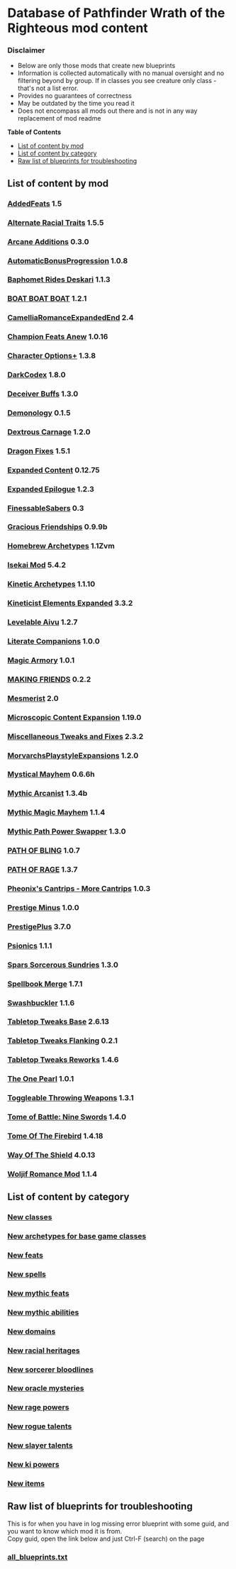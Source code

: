 # Database of Pathfinder Wrath of the Righteous mod content

### Disclaimer

- Below are only those mods that create new blueprints
- Information is collected automatically with no manual oversight and no filtering beyond by group. If in classes you see creature only class - that's not a list error.
- Provides no guarantees of correctness
- May be outdated by the time you read it
- Does not encompass all mods out there and is not in any way replacement of mod readme

**Table of Contents**
- [List of content by mod](#list-of-content-by-mod)
- [List of content by category](#list-of-content-by-category)
- [Raw list of blueprints for troubleshooting](#raw-list-of-blueprints-for-troubleshooting)

## List of content by mod

### [AddedFeats](./AddedFeats/README.md) 1.5

### [Alternate Racial Traits](./AlternateRacialTraits/README.md) 1.5.5

### [Arcane Additions](./ArcaneAdditions/README.md) 0.3.0

### [AutomaticBonusProgression](./AutomaticBonusProgression/README.md) 1.0.8

### [Baphomet Rides Deskari](./NenioMod/README.md) 1.1.3

### [BOAT BOAT BOAT](./WOTR_BOAT_BOAT_BOAT/README.md) 1.2.1

### [CamelliaRomanceExpandedEnd](./CamelliaRomanceExpandedEnd/README.md) 2.4

### [Champion Feats Anew](./ChampionFeatsAnew/README.md) 1.0.16

### [Character Options+](./CharacterOptionsPlus/README.md) 1.3.8

### [DarkCodex](./DarkCodex/README.md) 1.8.0

### [Deceiver Buffs](./deceiverbuff/README.md) 1.3.0

### [Demonology](./Demonology/README.md) 0.1.5

### [Dextrous Carnage](./DexCarn/README.md) 1.2.0

### [Dragon Fixes](./DragonFixes/README.md) 1.5.1

### [Expanded Content](./ExpandedContent/README.md) 0.12.75

### [Expanded Epilogue](./RanEpilogue/README.md) 1.2.3

### [FinessableSabers](./FinessableSabers/README.md) 0.3

### [Gracious Friendships](./GraciousFriendships/README.md) 0.9.9b

### [Homebrew Archetypes](./HomebrewArchetypes/README.md) 1.1Zvm

### [Isekai Mod](./IsekaiMod/README.md) 5.4.2

### [Kinetic Archetypes](./KineticArchetypes/README.md) 1.1.10

### [Kineticist Elements Expanded](./KineticistElementsExpanded/README.md) 3.3.2

### [Levelable Aivu](./LevelableAivu/README.md) 1.2.7

### [Literate Companions](./LiterateCompanions/README.md) 1.0.0

### [Magic Armory](./MagicArmory/README.md) 1.0.1

### [MAKING FRIENDS](./WOTR_MAKING_FRIENDS/README.md) 0.2.2

### [Mesmerist](./Mesmerist/README.md) 2.0

### [Microscopic Content Expansion](./MicroscopicContentExpansion/README.md) 1.19.0

### [Miscellaneous Tweaks and Fixes](./MiscTweaksAndFixes/README.md) 2.3.2

### [MorvarchsPlaystyleExpansions](./MorvarchsPlaystyleExpansions/README.md) 1.2.0

### [Mystical Mayhem](./MysticalMayhem/README.md) 0.6.6h

### [Mythic Arcanist](./MythicArcanist/README.md) 1.3.4b

### [Mythic Magic Mayhem](./MythicMagicMayhem/README.md) 1.1.4

### [Mythic Path Power Swapper](./MythicPathPowerSwapper/README.md) 1.3.0

### [PATH OF BLING](./WOTR_PATH_OF_BLING/README.md) 1.0.7

### [PATH OF RAGE](./WOTR_PATH_OF_RAGE/README.md) 1.3.7

### [Pheonix's Cantrips - More Cantrips](./MoreCantrips/README.md) 1.0.3

### [Prestige Minus](./PrestigeMinus/README.md) 1.0.0

### [PrestigePlus](./PrestigePlus/README.md) 3.7.0

### [Psionics](./Psionics/README.md) 1.1.1

### [Spars Sorcerous Sundries](./SparsSorcerousSundries/README.md) 1.3.0

### [Spellbook Merge](./SpellbookMerge/README.md) 1.7.1

### [Swashbuckler](./Swashbuckler/README.md) 1.1.6

### [Tabletop Tweaks Base](./TabletopTweaks-Base/README.md) 2.6.13

### [Tabletop Tweaks Flanking](./TabletopTweaks-Flanking/README.md) 0.2.1

### [Tabletop Tweaks Reworks](./TabletopTweaks-Reworks/README.md) 1.4.6

### [The One Pearl](./OnePearl/README.md) 1.0.1

### [Toggleable Throwing Weapons](./ToggleableThrowingWeapons/README.md) 1.3.1

### [Tome of Battle: Nine Swords](./VoidHeadWOTRNineSwords/README.md) 1.4.0

### [Tome Of The Firebird](./TomeOfTheFirebird/README.md) 1.4.18

### [Way Of The Shield](./Shield/README.md) 4.0.13

### [Woljif Romance Mod](./WOTR_WoljifRomanceMod/README.md) 1.1.4


## List of content by category

### [New classes](./Classes.md)

### [New archetypes for base game classes](./Archetypes.md)

### [New feats](./Feats.md)

### [New spells](./Spells.md)

### [New mythic feats](./MythicFeats.md)

### [New mythic abilities](./MythicAbilities.md)

### [New domains](./Domains.md)

### [New racial heritages](./RacialHeritages.md)

### [New sorcerer bloodlines](./SorcererBloodlines.md)

### [New oracle mysteries](./OracleMysteries.md)

### [New rage powers](./RagePowers.md)

### [New rogue talents](./RogueTalents.md)

### [New slayer talents](./SlayerTalents.md)

### [New ki powers](./KiPowers.md)

### [New items](./Items.md)

## Raw list of blueprints for troubleshooting

This is for when you have in log missing error blueprint with some guid, and you want to know which mod it is from.  
Copy guid, open the link below and just Ctrl-F (search) on the page

### [all_blueprints.txt](https://raw.githubusercontent.com/alterasc/alterasc.github.io/main/all_blueprints.txt)
